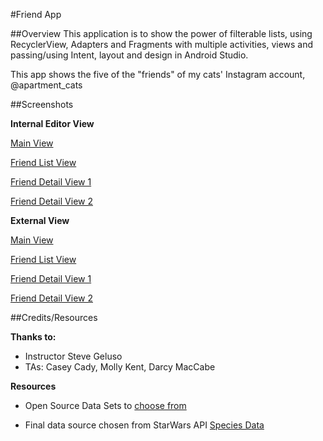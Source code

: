 #Friend App

##Overview
This application is to show the power of filterable lists, using RecyclerView, Adapters and Fragments with multiple activities, views and passing/using Intent, layout and design in Android Studio.

This app shows the five of the "friends" of my cats' Instagram account, @apartment_cats

##Screenshots

**Internal Editor View**

[Main View](screenshots/mainview_screenshot.png)

[Friend List View](screenshots/friendlistview_screenshot.png)

[Friend Detail View 1](/Users/sooz/codefellows/401Java/Labs/27-facebook-lite/screenshots/firstdetailview_screenshot.png)

[Friend Detail View 2](/Users/sooz/codefellows/401Java/Labs/27-facebook-lite/screenshots/seconddetailview_screenshot.png)


**External View**

[Main View](https://github.com/FavoredFortune/27-facebook-lite/blob/master/screenshots/mainview_screenshot.png)

[Friend List View](shttps://github.com/FavoredFortune/27-facebook-lite/blob/master/screenshots/friendlistview_screenshot.png)

[Friend Detail View 1](https://github.com/FavoredFortune/27-facebook-lite/blob/master/screenshots/firstdetailview_screenshot.png)

[Friend Detail View 2](https://github.com/FavoredFortune/27-facebook-lite/blob/master/screenshots/seconddetailview_screenshot.png)

##Credits/Resources

__Thanks to:__

- Instructor Steve Geluso
- TAs: Casey Cady, Molly Kent, Darcy MacCabe



__Resources__

- Open Source Data Sets to [choose from](https://github.com/awesomedata/awesome-public-datasets)

- Final data source chosen from StarWars API [Species Data](https://swapi.co/api/species)